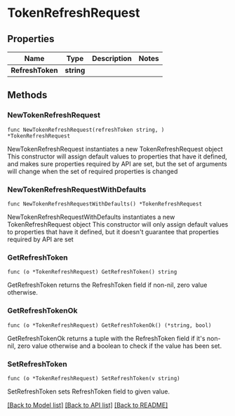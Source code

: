 # TokenRefreshRequest

## Properties

Name | Type | Description | Notes
------------ | ------------- | ------------- | -------------
**RefreshToken** | **string** |  | 

## Methods

### NewTokenRefreshRequest

`func NewTokenRefreshRequest(refreshToken string, ) *TokenRefreshRequest`

NewTokenRefreshRequest instantiates a new TokenRefreshRequest object
This constructor will assign default values to properties that have it defined,
and makes sure properties required by API are set, but the set of arguments
will change when the set of required properties is changed

### NewTokenRefreshRequestWithDefaults

`func NewTokenRefreshRequestWithDefaults() *TokenRefreshRequest`

NewTokenRefreshRequestWithDefaults instantiates a new TokenRefreshRequest object
This constructor will only assign default values to properties that have it defined,
but it doesn't guarantee that properties required by API are set

### GetRefreshToken

`func (o *TokenRefreshRequest) GetRefreshToken() string`

GetRefreshToken returns the RefreshToken field if non-nil, zero value otherwise.

### GetRefreshTokenOk

`func (o *TokenRefreshRequest) GetRefreshTokenOk() (*string, bool)`

GetRefreshTokenOk returns a tuple with the RefreshToken field if it's non-nil, zero value otherwise
and a boolean to check if the value has been set.

### SetRefreshToken

`func (o *TokenRefreshRequest) SetRefreshToken(v string)`

SetRefreshToken sets RefreshToken field to given value.



[[Back to Model list]](../README.md#documentation-for-models) [[Back to API list]](../README.md#documentation-for-api-endpoints) [[Back to README]](../README.md)


